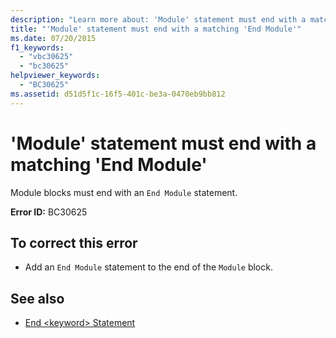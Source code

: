 ```yaml
---
description: "Learn more about: 'Module' statement must end with a matching 'End Module'"
title: "'Module' statement must end with a matching 'End Module'"
ms.date: 07/20/2015
f1_keywords: 
  - "vbc30625"
  - "bc30625"
helpviewer_keywords: 
  - "BC30625"
ms.assetid: d51d5f1c-16f5-401c-be3a-0470eb9bb812
---
```

# 'Module' statement must end with a matching 'End Module'

Module blocks must end with an `End Module` statement.  
  
 **Error ID:** BC30625  
  
## To correct this error  
  
- Add an `End Module` statement to the end of the `Module` block.  
  
## See also

- [End \<keyword> Statement](../language-reference/statements/end-keyword-statement.md)
